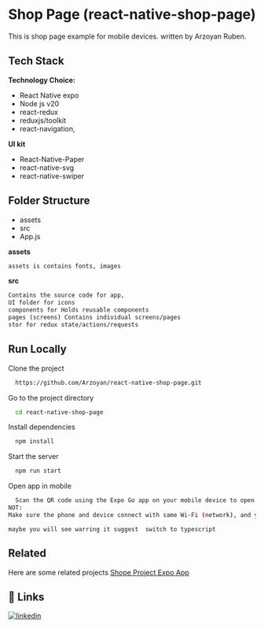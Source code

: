 # Shop Page (react-native-shop-page)

This is shop page example for mobile devices.
written by Arzoyan Ruben.

## Tech Stack

**Technology Choice:**

- React Native expo
- Node js v20
- react-redux
- reduxjs/toolkit
- react-navigation,

**UI kit**

- React-Native-Paper
- react-native-svg
- react-native-swiper

## Folder Structure

- assets
- src
- App.js

**assets**

```bash
assets is contains fonts, images
```

**src**

```bash
Contains the source code for app,
UI folder for icons
components for Holds reusable components
pages (screens) Contains individual screens/pages
stor for redux state/actions/requests
```

## Run Locally

Clone the project

```bash
  https://github.com/Arzoyan/react-native-shop-page.git
```

Go to the project directory

```bash
  cd react-native-shop-page
```

Install dependencies

```bash
  npm install
```

Start the server

```bash
  npm run start
```

Open app in mobile

```bash
  Scan the QR code using the Expo Go app on your mobile device to open the app.
NOT:
Make sure the phone and device connect with same Wi-Fi (network), and your device connect with computer with lan first time it is necessary
```

```
maybe you will see warring it suggest  switch to typescript
```

## Related

Here are some related projects
[Shope Project Expo App](https://github.com/Arzoyan/react-native-shop-page)

## 🔗 Links

[![linkedin](https://img.shields.io/badge/linkedin-0A66C2?style=for-the-badge&logo=linkedin&logoColor=white)](https://www.linkedin.com/in/ruben-arzoyan/)

